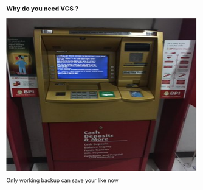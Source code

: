 ### Why do you need VCS ?

<img height='400' width="500" src='./images/error.jpg' />

Only working backup can save your like now
